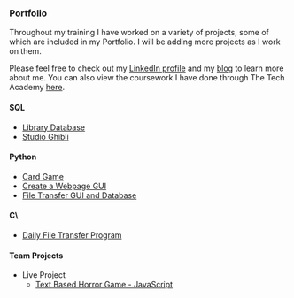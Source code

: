 ### Portfolio

Throughout my training I have worked on a variety of projects, some of which are included in my Portfolio. I will be adding more projects as I work on them.

Please feel free to check out my [LinkedIn profile](https://www.linkedin.com/in/shiprakoka) and my [blog](http://www.shiprakoka.com/) to learn more about me. You can also view the coursework I have done through The Tech Academy [here](https://github.com/ShipraKoka/Coursework-TheTechAcademy).

#### SQL

* [Library Database](https://github.com/ShipraKoka/Portfolio/tree/master/SQL/Library-Database)
* [Studio Ghibli](https://github.com/ShipraKoka/Portfolio/tree/master/SQL/Studio-Ghibli)

#### Python

* [Card Game](https://github.com/ShipraKoka/Portfolio/tree/master/Python/Card-Game)
* [Create a Webpage GUI](https://github.com/ShipraKoka/Portfolio/tree/master/Python/Create-A-Webpage)
* [File Transfer GUI and Database](https://github.com/ShipraKoka/Portfolio/tree/master/Python/File-Transfer)

#### C\ #

* [Daily File Transfer Program](https://github.com/ShipraKoka/Portfolio/tree/master/C-Sharp/DailyFileTransfer)

#### Team Projects

* Live Project
  * [Text Based Horror Game - JavaScript](https://github.com/ShipraKoka/Text-Based-Horror-Game)
